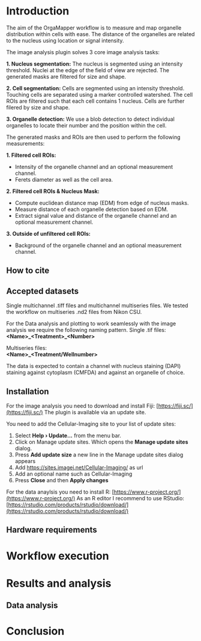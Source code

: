 # Introduction

The aim of the OrgaMapper workflow is to measure and map organelle distribution within cells with ease.
The distance of the organelles are related to the nucleus using location or signal intensity.

The image analysis plugin solves 3 core image analysis tasks:

**1. Nucleus segmentation:** The nucleus is segmented using an intensity threshold.
Nuclei at the edge of the field of view are rejected.
The generated masks are filtered for size and shape.

**2. Cell segmentation:** Cells are segmented using an intensity threshold.
Touching cells are separated using a marker controlled watershed.
The cell ROIs are filtered such that each cell contains 1 nucleus.
Cells are further filered by size and shape.

**3. Organelle detection:** We use a blob detection to detect individual organelles to locate their number and the position within the cell.

The generated masks and ROIs are then used to perform the following measurements:



**1. Filtered cell ROIs:**
  - Intensity of the organelle channel and an optional measurement channel.
  - Ferets diameter as well as the cell area.

**2. Filtered cell ROIs & Nucleus Mask:**
  - Compute euclidean distance map (EDM) from edge of nucleus masks.
  - Measure distance of each organelle detection based on EDM.
  - Extract signal value and distance of the organelle channel and an optional measurement channel.

**3. Outside of unfiltered cell ROIs:**
  - Background of the organelle channel and an optional measurement channel.

## How to cite

## Accepted datasets

Single multichannel .tiff files and multichannel multiseries files. We tested the workflow on multiseries .nd2 files from Nikon CSU.

For the Data analysis and plotting to work seamlessly with the image analysis we require the following naming pattern.
Single .tif files:<br>
**\<Name\>\_\<Treatment\>\_\<Number\>**

Multiseries files:<br>
**\<Name\>\_\<Treatment\/Wellnumber\>**

The data is expected to contain a channel with nucleus staining (DAPI) staining against cytoplasm (CMFDA) and against an organelle of choice.

## Installation

For the image analysis you need to download and install Fiji: [https://fiji.sc/](https://fiji.sc/)
The plugin is available via an update site.

You need to add the Cellular-Imaging site to your list of update sites:

1. Select **__Help  › Update...</strong>__** from the menu bar.
2. Click on Manage update sites. Which opens the **__Manage update sites__** dialog.
3. Press **__Add update size__** a new line in the Manage update sites dialog appears
4. Add https://sites.imagej.net/Cellular-Imaging/ as url
5. Add an optional name such as Cellular-Imaging
6. Press **__Close__** and then **__Apply changes__**

For the data anaylsis you need to install R: [https://www.r-project.org/](https://www.r-project.org/)
As an R editor I recommend to use RStudio: [https://rstudio.com/products/rstudio/download/](https://rstudio.com/products/rstudio/download/)

## Hardware requirements

# Workflow execution

# Results and analysis

## Data analysis

# Conclusion
